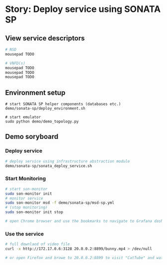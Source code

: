 #  Story: Deploy service using SONATA SP

## View service descriptors
```sh
# NSD
mousepad TODO

# VNFD(s)
mousepad TODO
mousepad TODO
mousepad TODO
```

## Environment setup

```
# start SONATA SP helper components (databases etc.) 
demo/sonata-sp/deploy_environment.sh

# start emulator
sudo python demo/demo_topology.py
```

## Demo soryboard

### Deploy service

```sh
# deploy service using infrastructure abstraction module
demo/sonata-sp/sonata_deploy_service.sh
```

### Start Monitoring

```sh
# start son-monitor
sudo son-monitor init
# monitor service
sudo son-monitor msd -f demo/sonata-sp/msd-sp.yml
# (stop monitoring)
sudo son-monitor init stop

# open Chrome browser and use the bookmarks to navigate to Grafana dashboard
```

### Use the service

```sh
# full downlaod of video file
curl -x http://172.17.0.6:3128 20.0.0.2:8899/bunny.mp4 > /dev/null

# or open Firefox and browe to 20.0.0.2:8899 to visit "CatTube" and watch the video
```

